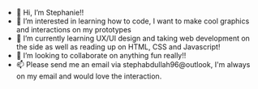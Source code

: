 - 👋 Hi, I’m Stephanie!! 
- 👀 I’m interested in learning how to code, I want to make cool graphics and interactions on my prototypes
- 🌱 I’m currently learning UX/UI design and taking web development on the side as well as reading up on HTML, CSS and Javascript! 
- 💞️ I’m looking to collaborate on anything fun really!! 
- 📫 Please send me an email via stephabdullah96@outlook, I'm always on my email and would love the interaction. 

<!---
Sabdul96/Sabdul96 is a ✨ special ✨ repository because its `README.md` (this file) appears on your GitHub profile.
You can click the Preview link to take a look at your changes.
--->
